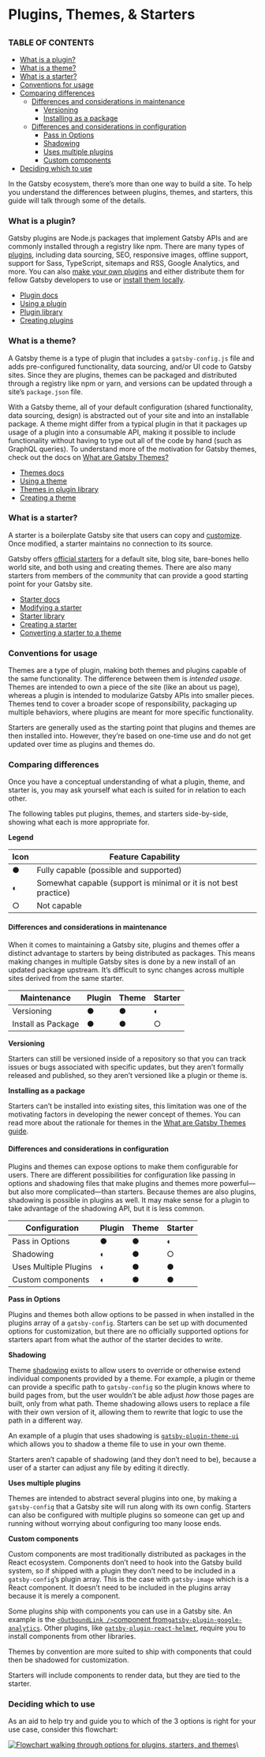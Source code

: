 # Plugins, Themes, & Starters

##

### TABLE OF CONTENTS

- [What is a plugin?](https://www.gatsbyjs.com/docs/conceptual/plugins-themes-and-starters/#what-is-a-plugin)
- [What is a theme?](https://www.gatsbyjs.com/docs/conceptual/plugins-themes-and-starters/#what-is-a-theme)
- [What is a starter?](https://www.gatsbyjs.com/docs/conceptual/plugins-themes-and-starters/#what-is-a-starter)
- [Conventions for usage](https://www.gatsbyjs.com/docs/conceptual/plugins-themes-and-starters/#conventions-for-usage)
- [Comparing differences](https://www.gatsbyjs.com/docs/conceptual/plugins-themes-and-starters/#comparing-differences)
  - [Differences and considerations in maintenance](https://www.gatsbyjs.com/docs/conceptual/plugins-themes-and-starters/#differences-and-considerations-in-maintenance)
    - [Versioning](https://www.gatsbyjs.com/docs/conceptual/plugins-themes-and-starters/#versioning)
    - [Installing as a package](https://www.gatsbyjs.com/docs/conceptual/plugins-themes-and-starters/#installing-as-a-package)
  - [Differences and considerations in configuration](https://www.gatsbyjs.com/docs/conceptual/plugins-themes-and-starters/#differences-and-considerations-in-configuration)
    - [Pass in Options](https://www.gatsbyjs.com/docs/conceptual/plugins-themes-and-starters/#pass-in-options)
    - [Shadowing](https://www.gatsbyjs.com/docs/conceptual/plugins-themes-and-starters/#shadowing)
    - [Uses multiple plugins](https://www.gatsbyjs.com/docs/conceptual/plugins-themes-and-starters/#uses-multiple-plugins)
    - [Custom components](https://www.gatsbyjs.com/docs/conceptual/plugins-themes-and-starters/#custom-components)
- [Deciding which to use](https://www.gatsbyjs.com/docs/conceptual/plugins-themes-and-starters/#deciding-which-to-use)

In the Gatsby ecosystem, there’s more than one way to build a site. To help you understand the differences between plugins, themes, and starters, this guide will talk through some of the details.

### What is a plugin? <a href="#what-is-a-plugin" id="what-is-a-plugin"></a>

Gatsby plugins are Node.js packages that implement Gatsby APIs and are commonly installed through a registry like npm. There are many types of [plugins](https://www.gatsbyjs.com/plugins/), including data sourcing, SEO, responsive images, offline support, support for Sass, TypeScript, sitemaps and RSS, Google Analytics, and more. You can also [make your own plugins](https://www.gatsbyjs.com/docs/creating-plugins/) and either distribute them for fellow Gatsby developers to use or [install them locally](https://www.gatsbyjs.com/docs/loading-plugins-from-your-local-plugins-folder/).

- [Plugin docs](https://www.gatsbyjs.com/docs/plugins/)
- [Using a plugin](https://www.gatsbyjs.com/docs/how-to/plugins-and-themes/using-a-plugin-in-your-site/)
- [Plugin library](https://www.gatsbyjs.com/plugins/)
- [Creating plugins](https://www.gatsbyjs.com/docs/creating-plugins/)

### What is a theme? <a href="#what-is-a-theme" id="what-is-a-theme"></a>

A Gatsby theme is a type of plugin that includes a `gatsby-config.js` file and adds pre-configured functionality, data sourcing, and/or UI code to Gatsby sites. Since they are plugins, themes can be packaged and distributed through a registry like npm or yarn, and versions can be updated through a site’s `package.json` file.

With a Gatsby theme, all of your default configuration (shared functionality, data sourcing, design) is abstracted out of your site and into an installable package. A theme might differ from a typical plugin in that it packages up usage of a plugin into a consumable API, making it possible to include functionality without having to type out all of the code by hand (such as GraphQL queries). To understand more of the motivation for Gatsby themes, check out the docs on [What are Gatsby Themes?](https://www.gatsbyjs.com/docs/themes/what-are-gatsby-themes/)

- [Themes docs](https://www.gatsbyjs.com/docs/themes/)
- [Using a theme](https://www.gatsbyjs.com/docs/how-to/plugins-and-themes/using-a-gatsby-theme/)
- [Themes in plugin library](https://www.gatsbyjs.com/plugins/?=gatsby-theme)
- [Creating a theme](https://www.gatsbyjs.com/docs/how-to/plugins-and-themes/building-themes/)

### What is a starter? <a href="#what-is-a-starter" id="what-is-a-starter"></a>

A starter is a boilerplate Gatsby site that users can copy and [customize](https://www.gatsbyjs.com/docs/modifying-a-starter/). Once modified, a starter maintains no connection to its source.

Gatsby offers [official starters](https://www.gatsbyjs.com/docs/starters/#official-starters) for a default site, blog site, bare-bones hello world site, and both using and creating themes. There are also many starters from members of the community that can provide a good starting point for your Gatsby site.

- [Starter docs](https://www.gatsbyjs.com/docs/starters/)
- [Modifying a starter](https://www.gatsbyjs.com/docs/modifying-a-starter/)
- [Starter library](https://www.gatsbyjs.com/starters/)
- [Creating a starter](https://www.gatsbyjs.com/docs/creating-a-starter/)
- [Converting a starter to a theme](https://www.gatsbyjs.com/docs/how-to/plugins-and-themes/converting-a-starter/)

### Conventions for usage <a href="#conventions-for-usage" id="conventions-for-usage"></a>

Themes are a type of plugin, making both themes and plugins capable of the same functionality. The difference between them is _intended usage_. Themes are intended to own a piece of the site (like an about us page), whereas a plugin is intended to modularize Gatsby APIs into smaller pieces. Themes tend to cover a broader scope of responsibility, packaging up multiple behaviors, where plugins are meant for more specific functionality.

Starters are generally used as the starting point that plugins and themes are then installed into. However, they’re based on one-time use and do not get updated over time as plugins and themes do.

### Comparing differences <a href="#comparing-differences" id="comparing-differences"></a>

Once you have a conceptual understanding of what a plugin, theme, and starter is, you may ask yourself what each is suited for in relation to each other.

The following tables put plugins, themes, and starters side-by-side, showing what each is more appropriate for.

**Legend**

| Icon | Feature Capability                                               |
| ---- | ---------------------------------------------------------------- |
| ●    | Fully capable (possible and supported)                           |
| ◐    | Somewhat capable (support is minimal or it is not best practice) |
| ○    | Not capable                                                      |

#### Differences and considerations in maintenance <a href="#differences-and-considerations-in-maintenance" id="differences-and-considerations-in-maintenance"></a>

When it comes to maintaining a Gatsby site, plugins and themes offer a distinct advantage to starters by being distributed as packages. This means making changes in multiple Gatsby sites is done by a new install of an updated package upstream. It’s difficult to sync changes across multiple sites derived from the same starter.

| Maintenance        | Plugin | Theme | Starter |
| ------------------ | ------ | ----- | ------- |
| Versioning         | ●      | ●     | ◐       |
| Install as Package | ●      | ●     | ○       |

**Versioning**

Starters can still be versioned inside of a repository so that you can track issues or bugs associated with specific updates, but they aren’t formally released and published, so they aren’t versioned like a plugin or theme is.

**Installing as a package**

Starters can’t be installed into existing sites, this limitation was one of the motivating factors in developing the newer concept of themes. You can read more about the rationale for themes in the [What are Gatsby Themes guide](https://www.gatsbyjs.com/docs/themes/what-are-gatsby-themes/#gatsby-starters).

#### Differences and considerations in configuration <a href="#differences-and-considerations-in-configuration" id="differences-and-considerations-in-configuration"></a>

Plugins and themes can expose options to make them configurable for users. There are different possibilities for configuration like passing in options and shadowing files that make plugins and themes more powerful—but also more complicated—than starters. Because themes are also plugins, shadowing is possible in plugins as well. It may make sense for a plugin to take advantage of the shadowing API, but it is less common.

| Configuration         | Plugin | Theme | Starter |
| --------------------- | ------ | ----- | ------- |
| Pass in Options       | ●      | ●     | ◐       |
| Shadowing             | ◐      | ●     | ○       |
| Uses Multiple Plugins | ◐      | ●     | ●       |
| Custom components     | ◐      | ●     | ●       |

**Pass in Options**

Plugins and themes both allow options to be passed in when installed in the plugins array of a `gatsby-config`. Starters can be set up with documented options for customization, but there are no officially supported options for starters apart from what the author of the starter decides to write.

**Shadowing**

Theme [shadowing](https://www.gatsbyjs.com/docs/how-to/plugins-and-themes/shadowing/) exists to allow users to override or otherwise extend individual components provided by a theme. For example, a plugin or theme can provide a specific path to `gatsby-config` so the plugin knows where to build pages from, but the user wouldn’t be able adjust _how_ those pages are built, only from what path. Theme shadowing allows users to replace a file with their own version of it, allowing them to rewrite that logic to use the path in a different way.

An example of a plugin that uses shadowing is [`gatsby-plugin-theme-ui`](https://www.gatsbyjs.com/plugins/gatsby-plugin-theme-ui/?=theme-ui#customizing-the-theme) which allows you to shadow a theme file to use in your own theme.

Starters aren’t capable of shadowing (and they don’t need to be), because a user of a starter can adjust any file by editing it directly.

**Uses multiple plugins**

Themes are intended to abstract several plugins into one, by making a `gatsby-config` that a Gatsby site will run along with its own config. Starters can also be configured with multiple plugins so someone can get up and running without worrying about configuring too many loose ends.

**Custom components**

Custom components are most traditionally distributed as packages in the React ecosystem. Components don’t need to hook into the Gatsby build system, so if shipped with a plugin they don’t need to be included in a `gatsby-config`’s plugin array. This is the case with `gatsby-image` which is a React component. It doesn’t need to be included in the plugins array because it is merely a component.

Some plugins ship with components you can use in a Gatsby site. An example is the [`<OutboundLink />`component from`gatsby-plugin-google-analytics`](https://www.gatsbyjs.com/plugins/gatsby-plugin-google-analytics/?=#outboundlink-component). Other plugins, like [`gatsby-plugin-react-helmet`](https://www.gatsbyjs.com/plugins/gatsby-plugin-react-helmet), require you to install components from other libraries.

Themes by convention are more suited to ship with components that could then be shadowed for customization.

Starters will include components to render data, but they are tied to the starter.

### Deciding which to use <a href="#deciding-which-to-use" id="deciding-which-to-use"></a>

As an aid to help try and guide you to which of the 3 options is right for your use case, consider this flowchart:

[![Flowchart walking through options for plugins, starters, and themes](https://www.gatsbyjs.com/static/a39b81ed6da34191bcae5ae27b987fcf/17602/plugin-starter-theme-flowchart.png)](https://www.gatsbyjs.com/static/a39b81ed6da34191bcae5ae27b987fcf/17602/plugin-starter-theme-flowchart.png)\\
